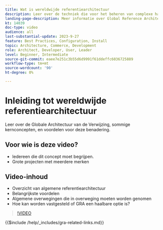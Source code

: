 ```yaml
---
title: Wat is wereldwijde referentiearchitectuur
description: Leer over de techniek die voor het beheren van complexe handelsprojecten wordt gebruikt genoemd de Globale Architectuur van de Verwijzing
landing-page-description: Meer informatie over Global Reference Architecture en hoe deze wordt gebruikt met Adobe Commerce
kt: 14039
doc-type: video
audience: all
last-substantial-update: 2023-9-27
feature: Best Practices, Configuration, Install
topic: Architecture, Commerce, Development
role: Architect, Developer, User, Leader
level: Beginner, Intermediate
source-git-commit: eaee7e251c3b55d6d9991f61ddeffc6036725889
workflow-type: tm+mt
source-wordcount: '90'
ht-degree: 0%

---
```


# Inleiding tot wereldwijde referentiearchitectuur

Leer over de Globale Architectuur van de Verwijzing, sommige kernconcepten, en voordelen voor deze benadering.

## Voor wie is deze video?

* Iedereen die dit concept moet begrijpen.
* Grote projecten met meerdere merken

## Video-inhoud

* Overzicht van algemene referentiearchitectuur
* Belangrijkste voordelen
* Algemene overwegingen die in overweging moeten worden genomen
* Hoe kan worden vastgesteld of GRA een haalbare optie is?

>[!VIDEO](https://video.tv.adobe.com/v/3424597?learn=on)

{{$include /help/_includes/gra-related-links.md}}
